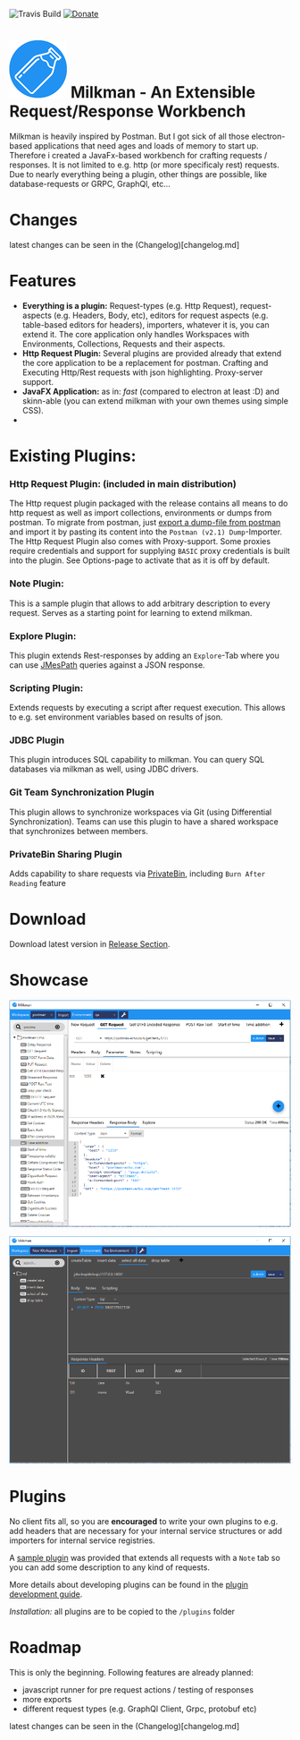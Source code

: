 ![Travis Build](https://api.travis-ci.org/warmuuh/milkman.svg?branch=master) 
[![Donate](https://liberapay.com/assets/widgets/donate.svg)](https://liberapay.com/warmuuh/donate)

# ![Milkman Logo](img/milk-bottle.png) Milkman - An Extensible Request/Response Workbench

Milkman is heavily inspired by Postman. But I got sick of all those electron-based applications that need ages and loads of memory to start up.
Therefore i created a JavaFx-based workbench for crafting requests / responses. It is not limited to e.g. http (or more specificaly rest) requests. Due to nearly
everything being a plugin, other things are possible, like database-requests or GRPC, GraphQl, etc...

# Changes

latest changes can be seen in the (Changelog)[changelog.md]

# Features

 * **Everything is a plugin:** Request-types (e.g. Http Request), request-aspects (e.g. Headers, Body, etc), editors for request aspects (e.g. table-based editors for headers), importers, whatever it is, you can extend it. The core application only handles Workspaces with Environments, Collections, Requests and their aspects.
 * **Http Request Plugin:** Several plugins are provided already that extend the core application to be a replacement for postman. Crafting and Executing Http/Rest requests with json highlighting. Proxy-server support.
 * **JavaFX Application:** as in: *fast* (compared to electron at least :D) and skinn-able (you can extend milkman with your own themes using simple CSS).
 *
# Existing Plugins:

### Http Request Plugin: (included in main distribution)
The Http request plugin packaged with the release contains all means to do http request as well as import collections, environments or dumps from postman.
To migrate from postman, just [export a dump-file from postman](https://learning.getpostman.com/docs/postman/collections/data_formats/#data-dumps) and import it by pasting its content into the `Postman (v2.1) Dump`-Importer.
The Http Request Plugin also comes with Proxy-support. Some proxies require credentials and support for supplying `BASIC` proxy credentials is built into the plugin. See Options-page to activate that as it is off by default.

### Note Plugin:
This is a sample plugin that allows to add arbitrary description to every request. Serves as a starting point for learning to extend milkman.

### Explore Plugin:
This plugin extends Rest-responses by adding an `Explore`-Tab where you can use [JMesPath](http://jmespath.org/) queries against a JSON response.

### Scripting Plugin:
Extends requests by executing a script after request execution. This allows to e.g. set environment variables based on results of json.

### JDBC Plugin
This plugin introduces SQL capability to milkman. You can query SQL databases via milkman as well, using JDBC drivers.

### Git Team Synchronization Plugin
This plugin allows to synchronize workspaces via Git (using Differential Synchronization). Teams can use this plugin to have a shared workspace that synchronizes between members.

### PrivateBin Sharing Plugin
Adds capability to share requests via [PrivateBin](http://PrivateBin.net), including `Burn After Reading` feature


# Download

Download latest version in [Release Section](https://github.com/warmuuh/milkman/releases).

# Showcase

![Milkman White](img/screenshot.png)

![Milkman Dark](img/screenshot-sql-dark.png)

# Plugins

No client fits all, so you are **encouraged** to write your own plugins to e.g. add headers that are necessary for your internal service structures or add importers for internal service registries.

A [sample plugin](https://github.com/warmuuh/milkman/tree/master/milkman-note) was provided that extends all requests with a `Note` tab so you can add some description to any kind of requests.

More details about developing plugins can be found in the [plugin development guide](/docs/plugin-development.md).

*Installation:* all plugins are to be copied to the `/plugins` folder

# Roadmap
This is only the beginning. Following features are already planned:

 * javascript runner for pre request actions / testing of responses
 * more exports
 * different request types (e.g. GraphQl Client, Grpc, protobuf etc)

latest changes can be seen in the (Changelog)[changelog.md]
